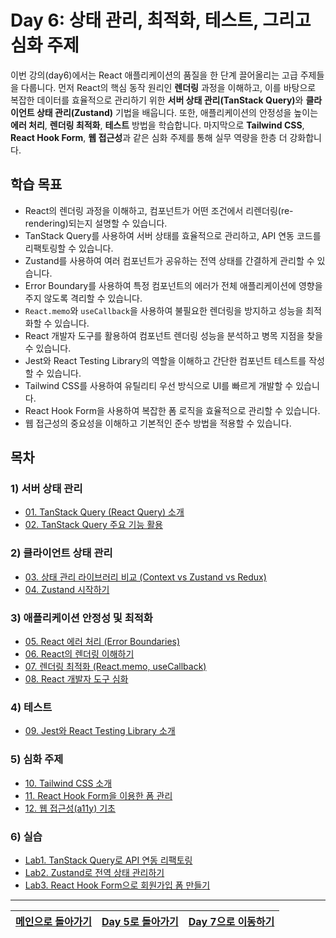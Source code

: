 # Day 6: 상태 관리, 최적화, 테스트, 그리고 심화 주제

이번 강의(day6)에서는 React 애플리케이션의 품질을 한 단계 끌어올리는 고급 주제들을 다룹니다. 먼저 React의 핵심 동작 원리인 **렌더링** 과정을 이해하고, 이를 바탕으로 복잡한 데이터를 효율적으로 관리하기 위한 <strong>서버 상태 관리(TanStack Query)</strong>와 **클라이언트 상태 관리(Zustand)** 기법을 배웁니다. 또한, 애플리케이션의 안정성을 높이는 **에러 처리**, **렌더링 최적화**, **테스트** 방법을 학습합니다. 마지막으로 **Tailwind CSS**, **React Hook Form**, **웹 접근성**과 같은 심화 주제를 통해 실무 역량을 한층 더 강화합니다.

## 학습 목표

*   React의 렌더링 과정을 이해하고, 컴포넌트가 어떤 조건에서 리렌더링(re-rendering)되는지 설명할 수 있습니다.
*   TanStack Query를 사용하여 서버 상태를 효율적으로 관리하고, API 연동 코드를 리팩토링할 수 있습니다.
*   Zustand를 사용하여 여러 컴포넌트가 공유하는 전역 상태를 간결하게 관리할 수 있습니다.
*   Error Boundary를 사용하여 특정 컴포넌트의 에러가 전체 애플리케이션에 영향을 주지 않도록 격리할 수 있습니다.
*   `React.memo`와 `useCallback`을 사용하여 불필요한 렌더링을 방지하고 성능을 최적화할 수 있습니다.
*   React 개발자 도구를 활용하여 컴포넌트 렌더링 성능을 분석하고 병목 지점을 찾을 수 있습니다.
*   Jest와 React Testing Library의 역할을 이해하고 간단한 컴포넌트 테스트를 작성할 수 있습니다.
*   Tailwind CSS를 사용하여 유틸리티 우선 방식으로 UI를 빠르게 개발할 수 있습니다.
*   React Hook Form을 사용하여 복잡한 폼 로직을 효율적으로 관리할 수 있습니다.
*   웹 접근성의 중요성을 이해하고 기본적인 준수 방법을 적용할 수 있습니다.

## 목차

### 1) 서버 상태 관리
- [01. TanStack Query (React Query) 소개](01-TanStack-Query.md)
- [02. TanStack Query 주요 기능 활용](02-TanStack-Query-Features.md)

### 2) 클라이언트 상태 관리
- [03. 상태 관리 라이브러리 비교 (Context vs Zustand vs Redux)](03-State-Management-Libs.md)
- [04. Zustand 시작하기](04-Getting-Started-Zustand.md)

### 3) 애플리케이션 안정성 및 최적화
- [05. React 에러 처리 (Error Boundaries)](05-Error-Handling.md)
- [06. React의 렌더링 이해하기](06-Understanding-Rendering.md)
- [07. 렌더링 최적화 (React.memo, useCallback)](07-Rendering-Optimization.md)
- [08. React 개발자 도구 심화](08-React-DevTools-Advanced.md)

### 4) 테스트
- [09. Jest와 React Testing Library 소개](09-Intro-to-Testing.md)

### 5) 심화 주제
- [10. Tailwind CSS 소개](10-Intro-to-Tailwind-CSS.md)
- [11. React Hook Form을 이용한 폼 관리](11-Advanced-Form-Handling.md)
- [12. 웹 접근성(a11y) 기초](12-Web-Accessibility.md)

### 6) 실습
- [Lab1. TanStack Query로 API 연동 리팩토링](Lab1-Refactor-to-TanStack-Query.md)
- [Lab2. Zustand로 전역 상태 관리하기](Lab2-Global-State-with-Zustand.md)
- [Lab3. React Hook Form으로 회원가입 폼 만들기](Lab3-Signup-Form-with-RHF.md)

---

| [메인으로 돌아가기](../README.md) | [Day 5로 돌아가기](../day5/README.md) | [Day 7으로 이동하기](../day7/README.md) |
| :--- | :--- | :--- |
